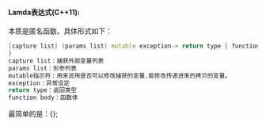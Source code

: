 #### Lamda表达式(C++11):

本质是匿名函数。具体形式如下：

```cpp
[capture list] (params list) mutable exception-> return type { function body 
} 
capture list：捕获外部变量列表
params list：形参列表
mutable指示符：用来说用是否可以修改捕获的变量,能修改传递进来的拷贝的变量。
exception：异常设定
return type：返回类型
function body：函数体
```

最简单的是：[](){};
